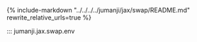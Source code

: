 {%
   include-markdown "../../../../jumanji/jax/swap/README.md"
   rewrite_relative_urls=true
%}

::: jumanji.jax.swap.env
